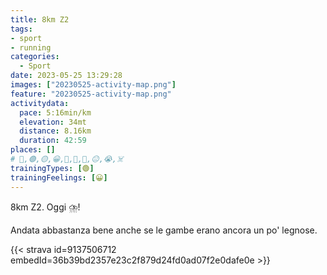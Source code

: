 ```yaml
---
title: 8km Z2
tags:
- sport
- running
categories:
  - Sport
date: 2023-05-25 13:29:28
images: ["20230525-activity-map.png"]
feature: "20230525-activity-map.png"
activitydata:
  pace: 5:16min/km
  elevation: 34mt
  distance: 8.16km
  duration: 42:59
places: []
# 🔴,🟢,🟡,😀,🙁,🫤,🙂,😐,😭,☠️
trainingTypes: [🟢]
trainingFeelings: [😀]
---
```

8km Z2. Oggi ⛈️!

<!--more--> 

Andata abbastanza bene anche se le gambe erano ancora un po' legnose.


{{< strava id=9137506712 embedId=36b39bd2357e23c2f879d24fd0ad07f2e0dafe0e >}}
